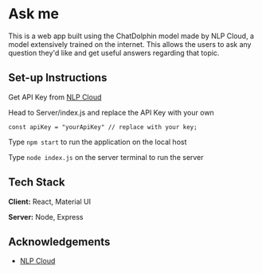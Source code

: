
# Ask me

This is a web app built using the ChatDolphin model made by NLP Cloud, a model extensively trained on the internet. This allows the users to ask any question they'd like and get useful answers regarding that topic.

## Set-up Instructions
Get API Key from [NLP Cloud](https://nlpcloud.com/)

Head to Server/index.js and replace the API Key with your own

```
const apiKey = "yourApiKey" // replace with your key;
```
Type ```npm start``` to run the application on the local host

Type ```node index.js``` on the server terminal to run the server
## Tech Stack

**Client:** React, Material UI

**Server:** Node, Express


## Acknowledgements

 - [NLP Cloud](https://nlpcloud.com/)


